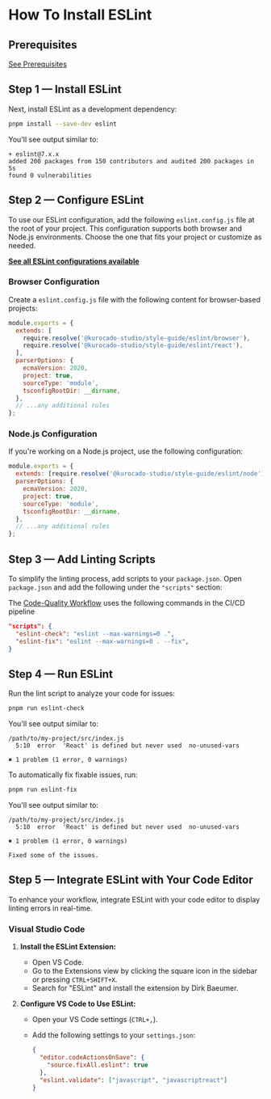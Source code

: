 <!--
 * Made with ❤️ and adobo by Kurocado Studio
 * Copyright (c) 2024. All Rights Reserved.
 *
 * Learn more about Kurocado Studio: {@link https://www.kurocado.studio}
 *
 * Explore our open-source projects: {@link https://github.com/kurocado-studio}
-->

# How To Install ESLint

## Prerequisites

[See Prerequisites](Guides.md)

## Step 1 — Install ESLint

Next, install ESLint as a development dependency:

```bash
pnpm install --save-dev eslint
```

You'll see output similar to:

```
+ eslint@7.x.x
added 200 packages from 150 contributors and audited 200 packages in 5s
found 0 vulnerabilities
```

## Step 2 — Configure ESLint

To use our ESLint configuration, add the following `eslint.config.js` file at the root of your
project. This configuration supports both browser and Node.js environments. Choose the one that fits
your project or customize as needed.

**[See all ESLint configurations available](https://github.com/Kurocado-Studio/styleguide/tree/main/src/eslint)**

### Browser Configuration

Create a `eslint.config.js` file with the following content for browser-based projects:

```javascript
module.exports = {
  extends: [
    require.resolve('@kurocado-studio/style-guide/eslint/browser'),
    require.resolve('@kurocado-studio/style-guide/eslint/react'),
  ],
  parserOptions: {
    ecmaVersion: 2020,
    project: true,
    sourceType: 'module',
    tsconfigRootDir: __dirname,
  },
  // ...any additional rules
};
```

### Node.js Configuration

If you're working on a Node.js project, use the following configuration:

```javascript
module.exports = {
  extends: [require.resolve('@kurocado-studio/style-guide/eslint/node')],
  parserOptions: {
    ecmaVersion: 2020,
    project: true,
    sourceType: 'module',
    tsconfigRootDir: __dirname,
  },
  // ...any additional rules
};
```

## Step 3 — Add Linting Scripts

To simplify the linting process, add scripts to your `package.json`. Open `package.json` and add the
following under the `"scripts"` section:

<note>The <a href="Code-Quality.md">Code-Quality Workflow</a> uses the following commands in the
CI/CD pipeline</note>

```json
"scripts": {
  "eslint-check": "eslint --max-warnings=0 .",
  "eslint-fix": "eslint --max-warnings=0 . --fix",
}
```

## Step 4 — Run ESLint

Run the lint script to analyze your code for issues:

```bash
pnpm run eslint-check
```

You'll see output similar to:

```
/path/to/my-project/src/index.js
  5:10  error  'React' is defined but never used  no-unused-vars

✖ 1 problem (1 error, 0 warnings)
```

To automatically fix fixable issues, run:

```bash
pnpm run eslint-fix
```

You'll see output similar to:

```
/path/to/my-project/src/index.js
  5:10  error  'React' is defined but never used  no-unused-vars

✖ 1 problem (1 error, 0 warnings)

Fixed some of the issues.
```

## Step 5 — Integrate ESLint with Your Code Editor

To enhance your workflow, integrate ESLint with your code editor to display linting errors in
real-time.

### Visual Studio Code

1. **Install the ESLint Extension:**

   - Open VS Code.
   - Go to the Extensions view by clicking the square icon in the sidebar or pressing
     `CTRL+SHIFT+X`.
   - Search for "ESLint" and install the extension by Dirk Baeumer.

2. **Configure VS Code to Use ESLint:**

   - Open your VS Code settings (`CTRL+,`).
   - Add the following settings to your `settings.json`:

     ```json
     {
       "editor.codeActionsOnSave": {
         "source.fixAll.eslint": true
       },
       "eslint.validate": ["javascript", "javascriptreact"]
     }
     ```
